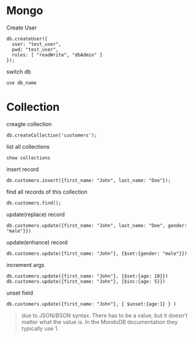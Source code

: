 # Mongo

Create User
```
db.createUser({
  user: "test_user",
  pwd: "test_user",
  roles: [ "readWrite", "dbAdmin" ]
});
```

switch db
```
use db_name
```

# Collection
creagte collection
```
db.createCollection('customers');
```

list all collections
```
show collections
```

insert record
```
db.customers.insert({first_name: "John", last_name: "Doe"});
```

find all records of this collection
```
db.customers.find();
```

update(replace) record
```
db.customers.update({first_name: "John", last_name: "Doe", gender: "male"}})
```

update(enhance) record
```
db.customers.update({first_name: "John"}, {$set:{gender: "male"}})
```

increment args
```
db.customers.update({first_name: "John"}, {$set:{age: 10}})
db.customers.update({first_name: "John"}, {$inc:{age: 5}})
```

unset field
```
db.customers.update({first_name: "John"}, { $unset:{age:1} } )
```
> due to JSON/BSON syntax. There has to be a value, but it doesn't matter what the value is. In the MondoDB documentation they typically use 1.

